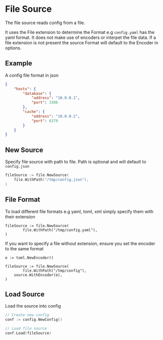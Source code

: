 # File Source

The file source reads config from a file. 

It uses the File extension to determine the Format e.g `config.yaml` has the yaml format. 
It does not make use of encoders or interpet the file data. If a file extension is not present 
the source Format will default to the Encoder in options.

## Example

A config file format in json

```json
{
    "hosts": {
        "database": {
            "address": "10.0.0.1",
            "port": 3306
        },
        "cache": {
            "address": "10.0.0.2",
            "port": 6379
        }
    }
}
```

## New Source

Specify file source with path to file. Path is optional and will default to `config.json`

```go
fileSource := file.NewSource(
	file.WithPath("/tmp/config.json"),
)
```

## File Format

To load different file formats e.g yaml, toml, xml simply specify them with their extension

```
fileSource := file.NewSource(
        file.WithPath("/tmp/config.yaml"),
)
```

If you want to specify a file without extension, ensure you set the encoder to the same format

```
e := toml.NewEncoder()

fileSource := file.NewSource(
        file.WithPath("/tmp/config"),
	source.WithEncoder(e),
)
```

## Load Source

Load the source into config

```go
// Create new config
conf := config.NewConfig()

// Load file source
conf.Load(fileSource)
```

